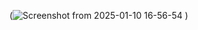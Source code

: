 (![Screenshot from 2025-01-10 16-56-54](https://github.com/user-attachments/assets/ac040132-501d-4f22-a00c-88868f35052a)
)
